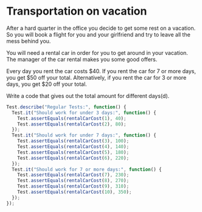 # Transportation on vacation



After a hard quarter in the office you decide to get some rest on a vacation. So you will book a flight for you and your girlfriend and try to leave all the mess behind you.

You will need a rental car in order for you to get around in your vacation. The manager of the car rental makes you some good offers.

Every day you rent the car costs $40. If you rent the car for 7 or more days, you get $50 off your total. Alternatively, if you rent the car for 3 or more days, you get $20 off your total.

Write a code that gives out the total amount for different days(d).



```javascript
Test.describe("Regular Tests:", function() {
  Test.it("Should work for under 3 days:", function() {
    Test.assertEquals(rentalCarCost(1), 40);
    Test.assertEquals(rentalCarCost(2), 80);
  });
  Test.it("Should work for under 7 days:", function() {
    Test.assertEquals(rentalCarCost(3), 100);
    Test.assertEquals(rentalCarCost(4), 140);
    Test.assertEquals(rentalCarCost(5), 180);
    Test.assertEquals(rentalCarCost(6), 220);
  });
  Test.it("Should work for 7 or more days:", function() {
    Test.assertEquals(rentalCarCost(7), 230);
    Test.assertEquals(rentalCarCost(8), 270);
    Test.assertEquals(rentalCarCost(9), 310);
    Test.assertEquals(rentalCarCost(10), 350);    
  });
});
```

